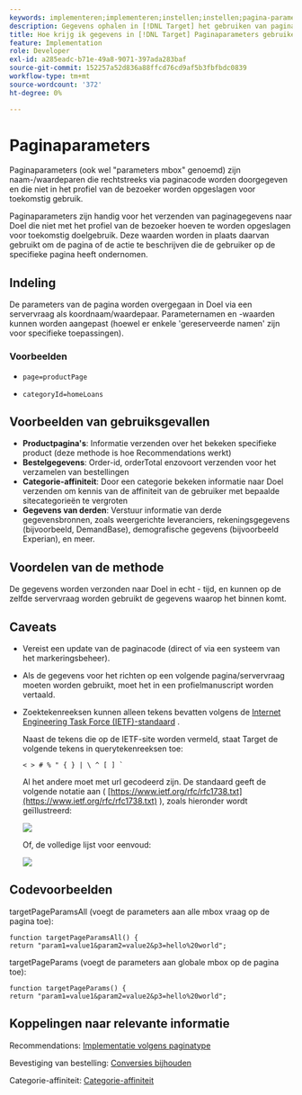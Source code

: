 ```yaml
---
keywords: implementeren;implementeren;instellen;instellen;pagina-parameters
description: Gegevens ophalen in [!DNL Target] het gebruiken van paginaparameters.
title: Hoe krijg ik gegevens in [!DNL Target] Paginaparameters gebruiken?
feature: Implementation
role: Developer
exl-id: a285eadc-b71e-49a8-9071-397ada283baf
source-git-commit: 152257a52d836a88ffcd76cd9af5b3fbfbdc0839
workflow-type: tm+mt
source-wordcount: '372'
ht-degree: 0%

---
```


# Paginaparameters

Paginaparameters (ook wel &quot;parameters mbox&quot; genoemd) zijn naam-/waardeparen die rechtstreeks via paginacode worden doorgegeven en die niet in het profiel van de bezoeker worden opgeslagen voor toekomstig gebruik.

Paginaparameters zijn handig voor het verzenden van paginagegevens naar Doel die niet met het profiel van de bezoeker hoeven te worden opgeslagen voor toekomstig doelgebruik. Deze waarden worden in plaats daarvan gebruikt om de pagina of de actie te beschrijven die de gebruiker op de specifieke pagina heeft ondernomen.

## Indeling

De parameters van de pagina worden overgegaan in Doel via een servervraag als koordnaam/waardepaar. Parameternamen en -waarden kunnen worden aangepast (hoewel er enkele &#39;gereserveerde namen&#39; zijn voor specifieke toepassingen).

### Voorbeelden

* `page=productPage`

* `categoryId=homeLoans`

## Voorbeelden van gebruiksgevallen

* **Productpagina&#39;s**: Informatie verzenden over het bekeken specifieke product (deze methode is hoe Recommendations werkt)
* **Bestelgegevens**: Order-id, orderTotal enzovoort verzenden voor het verzamelen van bestellingen
* **Categorie-affiniteit**: Door een categorie bekeken informatie naar Doel verzenden om kennis van de affiniteit van de gebruiker met bepaalde sitecategorieën te vergroten
* **Gegevens van derden**: Verstuur informatie van derde gegevensbronnen, zoals weergerichte leveranciers, rekeningsgegevens (bijvoorbeeld, DemandBase), demografische gegevens (bijvoorbeeld Experian), en meer.

## Voordelen van de methode

De gegevens worden verzonden naar Doel in echt - tijd, en kunnen op de zelfde servervraag worden gebruikt de gegevens waarop het binnen komt.

## Caveats

* Vereist een update van de paginacode (direct of via een systeem van het markeringsbeheer).
* Als de gegevens voor het richten op een volgende pagina/servervraag moeten worden gebruikt, moet het in een profielmanuscript worden vertaald.
* Zoektekenreeksen kunnen alleen tekens bevatten volgens de [Internet Engineering Task Force (IETF)-standaard](https://www.ietf.org/rfc/rfc3986.txt) .

   Naast de tekens die op de IETF-site worden vermeld, staat Target de volgende tekens in querytekenreeksen toe:

   ```< > # % " { } | \ ^ [ ] ` ```

   Al het andere moet met url gecodeerd zijn. De standaard geeft de volgende notatie aan ( [https://www.ietf.org/rfc/rfc1738.txt](https://www.ietf.org/rfc/rfc1738.txt) ), zoals hieronder wordt geïllustreerd:

   ![](assets/ietf1.png)

   Of, de volledige lijst voor eenvoud:

   ![](assets/ietf2.png)

## Codevoorbeelden

targetPageParamsAll (voegt de parameters aan alle mbox vraag op de pagina toe):

`function targetPageParamsAll() { return "param1=value1&param2=value2&p3=hello%20world";`

targetPageParams (voegt de parameters aan globale mbox op de pagina toe):

`function targetPageParams() { return "param1=value1&param2=value2&p3=hello%20world";`

## Koppelingen naar relevante informatie

Recommendations: [Implementatie volgens paginatype](/help/main/c-recommendations/plan-implement.md#reference_DE38BB07BD3C4511B176CDAB45E126FC)

Bevestiging van bestelling: [Conversies bijhouden](/help/main/c-implementing-target/c-implementing-target-for-client-side-web/how-to-deployatjs/implementing-target-without-a-tag-manager.md#task_E85D2F64FEB84201A594F2288FABF053)

Categorie-affiniteit: [Categorie-affiniteit](/help/main/c-target/c-visitor-profile/category-affinity.md#concept_75EC1E1123014448B8B92AD16B2D72CC)
